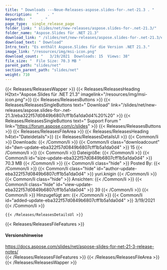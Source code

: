 ```yaml
---
title: " Downloads ---Neue-Releases-aspose.slides-for-.net-21.3 . "
description:  "    . " 
keywords:  "    . " 
page_type:  single_release_page
folder_link: " slides/net/new-releases/aspose.slides-for-.net-21.3/"
folder_name: "Aspose.Slides für .NET 21.3"
download_link: " /slides/net/new-releases/aspose.slides-for-.net-21.3/eba322f57d0849b6807cff1b5a1da0d4"
download_text: " Download"
Intro_text: "Es enthält Aspose.Slides für die Version .NET 21.3."
image_link: "/resources/img/msi-icon.png"
download_count: "   3/19/2021  Downloads: 15  Views: 38"
file_size: "  File Size: 70.3 MB "
parent_path: "slides/net"
section_parent_path: "slides/net"
weight: 710
---
```


{{< Releases/ReleasesWapper >}}
  {{< Releases/ReleasesHeading H2txt="Aspose.Slides für .NET 21.3" imagelink="/resources/img/msi-icon.png">}}
  {{< Releases/ReleasesButtons >}}
    {{< Releases/ReleasesSingleButtons text=" Download" link="/slides/net/new-releases/aspose.slides-for-.net-21.3/eba322f57d0849b6807cff1b5a1da0d4%20%20" >}}
    {{< Releases/ReleasesSingleButtons text=" Support Forum " link="https://forum.aspose.com/c/slides" >}}
  {{< Releases/ReleasesButtons >}}
  {{< Releases/ReleasesFileArea >}}
    {{< Releases/ReleasesHeading h4txt="Dateidetails">}}
    {{< Releases/ReleasesDetailsUl >}}
            {{< Common/li >}} Downloads: {{< /Common/li >}}
      {{< Common/li class="downloadcount" id="dwn-update-eba322f57d0849b6807cff1b5a1da0d4" >}} 15 {{< /Common/li >}}
      {{< Common/li >}} Dateigröße: {{< /Common/li >}}
      {{< Common/li id="size-update-eba322f57d0849b6807cff1b5a1da0d4" >}} 70.3 MB {{< /Common/li >}} 
      {{< Common/li  class="hide" >}} Posted By: {{< /Common/li >}} 
      {{< Common/li class="hide" id="author-update-eba322f57d0849b6807cff1b5a1da0d4" >}} yuri.knigin {{< /Common/li >}}
      {{< Common/li class="hide" >}} Ansichten: {{< /Common/li >}}
      {{< Common/li class="hide" id="view-update-eba322f57d0849b6807cff1b5a1da0d4" >}} 39 {{< /Common/li >}}
      {{< Common/li >}} Hinzugefügt am: {{< /Common/li >}}
      {{< Common/li id="added-update-eba322f57d0849b6807cff1b5a1da0d4" >}} 3/19/2021 {{< /Common/li >}} 

    {{< /Releases/ReleasesDetailsUl >}}

  {{< Releases/ReleasesFileFeatures >}}
      <h4>Versionshinweise</h4><div> <a href="https://docs.aspose.com/slides/net/aspose-slides-for-net-21-3-release-notes/">https://docs.aspose.com/slides/net/aspose-slides-for-net-21-3-release-notes/</a></div>
  {{< /Releases/ReleasesFileFeatures >}}
 {{< /Releases/ReleasesFileArea >}}
{{< /Releases/ReleasesWapper >}}



